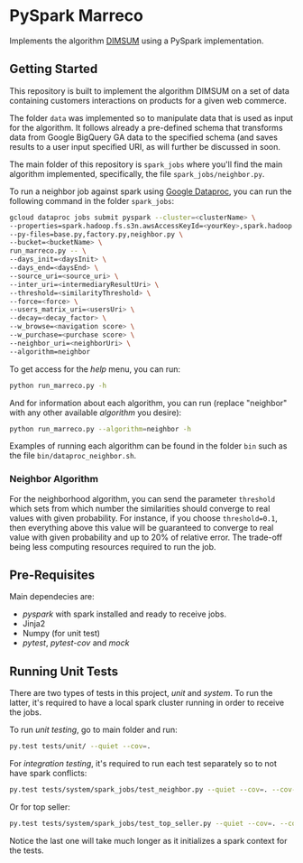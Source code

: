 # PySpark Marreco 
Implements the algorithm [DIMSUM](http://arxiv.org/abs/1304.1467) using a PySpark implementation. 

## Getting Started
This repository is built to implement the algorithm DIMSUM on a set of data containing customers interactions on products for a given web commerce.

The folder `data` was implemented so to manipulate data that is used as input for the algorithm. It follows already a pre-defined schema that transforms data from Google BigQuery GA data to the specified schema (and saves results to a user input specified URI, as will further be discussed in soon.

The main folder of this repository is `spark_jobs` where you'll find the main algorithm implemented, specifically, the file `spark_jobs/neighbor.py`.

To run a neighbor job against spark using [Google Dataproc](https://cloud.google.com/dataproc/), you can run the following command in the folder `spark_jobs`:

```sh
gcloud dataproc jobs submit pyspark --cluster=<clusterName> \
--properties=spark.hadoop.fs.s3n.awsAccessKeyId=<yourKey>,spark.hadoop.fs.s3n.awsSecretAccessKey=<accessKey> \
--py-files=base.py,factory.py,neighbor.py \
--bucket=<bucketName> \
run_marreco.py -- \
--days_init=<daysInit> \
--days_end=<daysEnd> \
--source_uri=<source_uri> \
--inter_uri=<intermediaryResultUri> \
--threshold=<similarityThreshold> \
--force=<force> \
--users_matrix_uri=<usersUri> \
--decay=<decay_factor> \
--w_browse=<navigation score> \
--w_purchase=<purchase score> \
--neighbor_uri=<neighborUri> \
--algorithm=neighbor
```

To get access for the *help* menu, you can run:

```sh
python run_marreco.py -h
```

And for information about each algorithm, you can run (replace "neighbor" with any other available *algorithm* you desire):

```sh
python run_marreco.py --algorithm=neighbor -h
```

Examples of running each algorithm can be found in the folder `bin` such as the file `bin/dataproc_neighbor.sh`.

### Neighbor Algorithm

For the neighborhood algorithm, you can send the parameter `threshold` which sets from which number the similarities should converge to real values with given probability. For instance, if you choose `threshold=0.1`, then everything above this value will be guaranteed to converge to real value with given probability and up to 20% of relative error. The trade-off being less computing resources required to run the job.

## Pre-Requisites

Main dependecies are:
* *pyspark* with spark installed and ready to receive jobs.
* Jinja2
* Numpy (for unit test)
* *pytest*, *pytest-cov* and *mock*

## Running Unit Tests

There are two types of tests in this project, *unit* and *system*. To run the latter, it's required to have a local spark cluster running in order to receive the jobs.

To run *unit testing*, go to main folder and run:

```sh
py.test tests/unit/ --quiet --cov=.
```

For *integration testing*, it's required to run each test separately so to not have spark conflicts:

```sh
py.test tests/system/spark_jobs/test_neighbor.py --quiet --cov=. --cov-fail-under=100
```

Or for top seller:

```sh
py.test tests/system/spark_jobs/test_top_seller.py --quiet --cov=. --cov-fail-under=100
```

Notice the last one will take much longer as it initializes a spark context for the tests.
